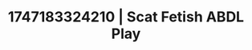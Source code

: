 ---
categories:
- Pinay
- Wrestling domination
- Ethereal kink
- Erotic gaze
- Pillow talk
image: /assets/images/1747183324210.webp
layout: post
seo:
  description: Featured content with exclusive Scat Fetish, ABDL Play. HD images available.
  keywords: Scat Fetish, ABDL Play
  og_image: /assets/images/1747183324210.webp
  schema_type: VisualArtwork
tags:
- ABDL Play
- Scat Fetish
- '#1747183324210'
title: 1747183324210 | Scat Fetish ABDL Play
---